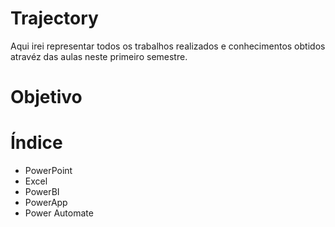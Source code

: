 # Trajectory
Aqui irei representar todos os trabalhos realizados e conhecimentos obtidos atravéz das aulas neste primeiro semestre.

# Objetivo 

# Índice 
- PowerPoint
- Excel
- PowerBI
- PowerApp
- Power Automate

